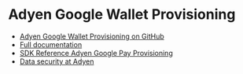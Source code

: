 # Adyen Google Wallet Provisioning

* [Adyen Google Wallet Provisioning on GitHub](https://github.com/Adyen/adyen-google-pay-provisioning-android)
* [Full documentation](https://adyen.github.io/adyen-google-pay-provisioning-android/0.1.0/Api)
* [SDK Reference Adyen Google Pay Provisioning](https://adyen.github.io/adyen-google-pay-provisioning-android/0.1.0/AdyenGoogleWalletProvisioning/)
* [Data security at Adyen](https://docs.adyen.com/development-resources/adyen-data-security)
